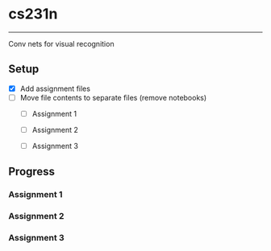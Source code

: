 # cs231n

---

Conv nets for visual recognition


## Setup 

- [x] Add assignment files 
- [ ] Move file contents to separate files (remove notebooks)
    - [ ] Assignment 1
    - [ ] Assignment 2
    - [ ] Assignment 3
    

## Progress


### Assignment 1


### Assignment 2


### Assignment 3
